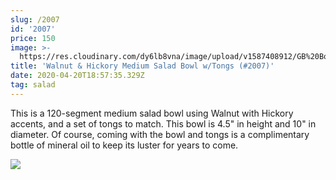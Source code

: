 ```yaml
---
slug: /2007
id: '2007'
price: 150
image: >-
  https://res.cloudinary.com/dy6lb8vna/image/upload/v1587408912/GB%20Bowlworks%20Gallery/2007a.jpg
title: 'Walnut & Hickory Medium Salad Bowl w/Tongs (#2007)'
date: 2020-04-20T18:57:35.329Z
tag: salad
---
```

This is a 120-segment medium salad bowl using Walnut with Hickory accents, and a set of tongs to match.  This bowl is 4.5" in height and 10" in diameter.  Of course, coming with the bowl and tongs is a complimentary bottle of mineral oil to keep its luster for years to come.

![](https://res.cloudinary.com/dy6lb8vna/image/upload/v1587409410/GB%20Bowlworks%20Gallery/2007b.jpg)